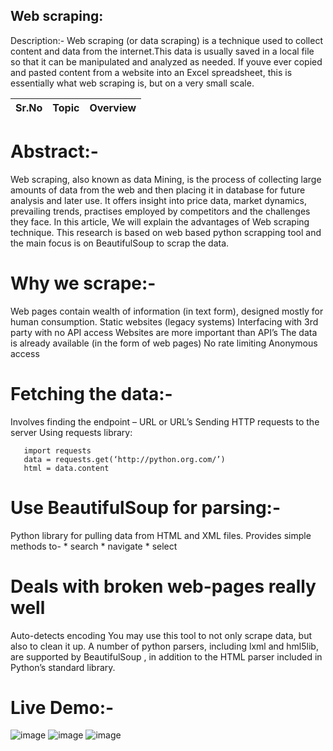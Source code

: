 ## Web scraping:

Description:-
Web scraping (or data scraping) is a technique used to collect content and data from the internet.This data is usually saved in a local file so that it can be manipulated and analyzed as needed. If
youve ever copied and pasted content from a website into an Excel spreadsheet, this is essentially what web scraping is, but on a very small scale.

|Sr.No| Topic | Overview | 
|-|-|-|

# Abstract:-
Web scraping, also known as data Mining, is the process of collecting large amounts of data from the web and then placing it in database for future analysis and later use.
It offers insight into price data, market dynamics, prevailing trends, practises employed by competitors and the challenges they face.
In this article, We will explain the advantages of Web scraping technique.
This research is based on web based python scrapping tool and the main focus is on BeautifulSoup to scrap the data.

# Why we scrape:-
Web pages contain wealth of information (in text form), designed mostly for human consumption.
Static websites (legacy systems)
Interfacing with 3rd party with no API access
Websites are more important than API’s 
The data is already available (in the form of web pages)
No rate limiting 
Anonymous access 

# Fetching the data:-
Involves finding the endpoint – URL or URL’s
Sending HTTP requests to the server
Using requests library:

       import requests
       data = requests.get(‘http://python.org.com/’)
       html = data.content

# Use BeautifulSoup for parsing:-
Python library for pulling data from HTML and XML files.
Provides simple methods to- 
         * search
         * navigate
         * select
# Deals with broken web-pages really well
Auto-detects encoding
You may use this tool to not only scrape data, but also to clean it up.
A number of python parsers, including lxml and hml5lib, are supported by BeautifulSoup , in addition to the HTML parser included in Python’s standard library.

# Live Demo:-
![image](https://github.com/NiteshNamdev/Web-scraping/assets/154548242/605cc6aa-ac3e-402e-88d3-58f2b2fe37d4)
![image](https://github.com/NiteshNamdev/Web-scraping/assets/154548242/0af4f3be-cdaf-4e74-87f4-00d5c544a42e)
![image](https://github.com/NiteshNamdev/Web-scraping/assets/154548242/f04d6222-6ded-4cff-a86f-faed06cdabd9)







